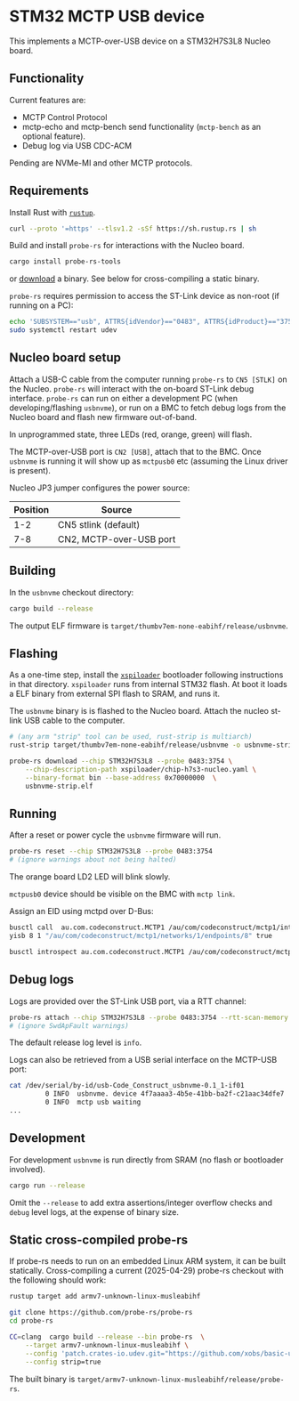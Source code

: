 # STM32 MCTP USB device

This implements a MCTP-over-USB device on a STM32H7S3L8 Nucleo board.

## Functionality

Current features are:

- MCTP Control Protocol
- mctp-echo and mctp-bench send functionality (`mctp-bench` as an optional feature).
- Debug log via USB CDC-ACM

Pending are NVMe-MI and other MCTP protocols.

## Requirements

Install Rust with [`rustup`](https://rustup.rs/).

```sh
curl --proto '=https' --tlsv1.2 -sSf https://sh.rustup.rs | sh
```

Build and install `probe-rs` for interactions with the Nucleo board.

```sh
cargo install probe-rs-tools
```

or [download](https://github.com/probe-rs/probe-rs/releases/latest) a binary.
See below for cross-compiling a static binary.

`probe-rs` requires permission to access the ST-Link device as non-root
(if running on a PC):

```sh
echo 'SUBSYSTEM=="usb", ATTRS{idVendor}=="0483", ATTRS{idProduct}=="3754", GROUP="plugdev", MODE="0660", TAG+="uaccess"' | sudo tee /etc/udev/rules.d/70-stlink.rules
sudo systemctl restart udev
```

## Nucleo board setup

Attach a USB-C cable from the computer running `probe-rs` to `CN5 [STLK]` on the Nucleo.
`probe-rs` will interact with the on-board ST-Link debug interface. `probe-rs` can run
on either a development PC (when developing/flashing `usbnvme`), or run on a BMC
to fetch debug logs from the Nucleo board and flash new firmware out-of-band.

In unprogrammed state, three LEDs (red, orange, green) will flash.

The MCTP-over-USB port is `CN2 [USB]`, attach that to the BMC. Once `usbnvme` is running
it will show up as `mctpusb0` etc (assuming the Linux driver is present).

Nucleo JP3 jumper configures the power source:

| Position | Source |
|---       | ---    |
| 1-2      | CN5 stlink (default) |
| 7-8      | CN2, MCTP-over-USB port |

## Building

In the `usbnvme` checkout directory:

```sh
cargo build --release
```

The output ELF firmware is `target/thumbv7em-none-eabihf/release/usbnvme`.

## Flashing

As a one-time step, install the [`xspiloader`](xspiloader/README.md) bootloader following instructions
in that directory.
`xspiloader` runs from internal STM32 flash. At boot it loads a ELF binary from external SPI flash to SRAM,
and runs it.

The `usbnvme` binary is is flashed to the Nucleo board. Attach the nucleo st-link USB cable to
the computer.

```sh
# (any arm "strip" tool can be used, rust-strip is multiarch)
rust-strip target/thumbv7em-none-eabihf/release/usbnvme -o usbnvme-strip.elf

probe-rs download --chip STM32H7S3L8 --probe 0483:3754 \
    --chip-description-path xspiloader/chip-h7s3-nucleo.yaml \
    --binary-format bin --base-address 0x70000000  \
    usbnvme-strip.elf

```

## Running

After a reset or power cycle the `usbnvme` firmware will run.

```sh
probe-rs reset --chip STM32H7S3L8 --probe 0483:3754
# (ignore warnings about not being halted)
```

The orange board LD2 LED will blink slowly.

`mctpusb0` device should be visible on the BMC with `mctp link`.

Assign an EID using mctpd over D-Bus:

```sh
busctl call  au.com.codeconstruct.MCTP1 /au/com/codeconstruct/mctp1/interfaces/mctpusb0 au.com.codeconstruct.MCTP.BusOwner1 SetupEndpoint ay 0
yisb 8 1 "/au/com/codeconstruct/mctp1/networks/1/endpoints/8" true

busctl introspect au.com.codeconstruct.MCTP1 /au/com/codeconstruct/mctp1/networks/1/endpoints/8
```

## Debug logs

Logs are provided over the ST-Link USB port, via a RTT channel:

```sh
probe-rs attach --chip STM32H7S3L8 --probe 0483:3754 --rtt-scan-memory /dev/null
# (ignore SwdApFault warnings)
```

The default release log level is `info`.

Logs can also be retrieved from a USB serial interface on the MCTP-USB port:

```sh
cat /dev/serial/by-id/usb-Code_Construct_usbnvme-0.1_1-if01
         0 INFO  usbnvme. device 4f7aaaa3-4b5e-41bb-ba2f-c21aac34dfe7
         0 INFO  mctp usb waiting
...
```

## Development

For development `usbnvme` is run directly from SRAM (no flash or bootloader involved).

```sh
cargo run --release
```
Omit the `--release` to add extra assertions/integer overflow checks and `debug` level logs,
at the expense of binary size.

## Static cross-compiled probe-rs

If probe-rs needs to run on an embedded Linux ARM system, it can be built statically.
Cross-compiling a current (2025-04-29) probe-rs checkout with the following should work:

```sh
rustup target add armv7-unknown-linux-musleabihf

git clone https://github.com/probe-rs/probe-rs
cd probe-rs

CC=clang  cargo build --release --bin probe-rs  \
    --target armv7-unknown-linux-musleabihf \
    --config 'patch.crates-io.udev.git="https://github.com/xobs/basic-udev.git"'  \
    --config strip=true
```

The built binary is `target/armv7-unknown-linux-musleabihf/release/probe-rs`.

